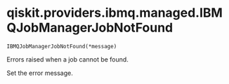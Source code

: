 # qiskit.providers.ibmq.managed.IBMQJobManagerJobNotFound

<span id="undefined" />

`IBMQJobManagerJobNotFound(*message)`

Errors raised when a job cannot be found.

Set the error message.
